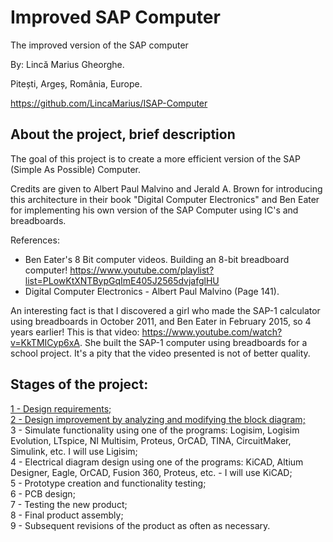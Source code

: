 # Improved SAP Computer

The improved version of the SAP computer

By: Lincă Marius Gheorghe.

Pitești, Argeș, România, Europe.

https://github.com/LincaMarius/ISAP-Computer


## About the project, brief description

The goal of this project is to create a more efficient version of the SAP (Simple As Possible) Computer.
    
Credits are given to Albert Paul Malvino and Jerald A. Brown for introducing this architecture in their book "Digital Computer Electronics" and Ben Eater for implementing his own version of the SAP Computer using IC's and breadboards.

References: 
- Ben Eater's 8 Bit computer videos. Building an 8-bit breadboard computer! https://www.youtube.com/playlist?list=PLowKtXNTBypGqImE405J2565dvjafglHU
- Digital Computer Electronics - Albert Paul Malvino (Page 141).

An interesting fact is that I discovered a girl who made the SAP-1 calculator using breadboards in October 2011, and Ben Eater in February 2015, so 4 years earlier! This is that video: https://www.youtube.com/watch?v=KkTMICyp6xA. She built the SAP-1 computer using breadboards for a school project. It's a pity that the video presented is not of better quality.

## Stages of the project:
[ 1 - Design requirements; ](https://github.com/LincaMarius/ISAP-Computer/blob/main/Stage1/Stage1.md) \
[ 2 - Design improvement by analyzing and modifying the block diagram; ](https://github.com/LincaMarius/ISAP-Computer/blob/main/Stage2/Stage2.md) \
3 - Simulate functionality using one of the programs: Logisim, Logisim Evolution, LTspice, NI Multisim, Proteus, OrCAD, TINA, CircuitMaker, Simulink, etc. I will use Ligisim;\
4 - Electrical diagram design using one of the programs: KiCAD, Altium Designer, Eagle, OrCAD, Fusion 360, Proteus, etc. - I will use KiCAD;\
5 - Prototype creation and functionality testing;\
6 - PCB design;\
7 - Testing the new product;\
8 - Final product assembly;\
9 - Subsequent revisions of the product as often as necessary.



